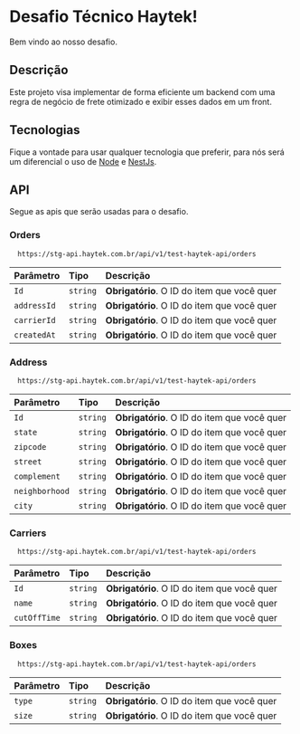 # Desafio Técnico Haytek! 

Bem vindo ao nosso desafio.

## Descrição

Este projeto visa implementar de forma eficiente um backend com uma regra de negócio de frete otimizado e exibir esses dados em um front. 

## Tecnologias

Fique a vontade para usar qualquer tecnologia que preferir, para nós será um diferencial o uso de [Node](https://nodejs.org/en/) e [NestJs](https://nestjs.com/). 

## API

Segue as apis que serão usadas para o desafio.

### Orders

```http
  https://stg-api.haytek.com.br/api/v1/test-haytek-api/orders
```

| Parâmetro   | Tipo       | Descrição                                   |
| :---------- | :--------- | :------------------------------------------ |
| `Id`      | `string` | **Obrigatório**. O ID do item que você quer |
| `addressId`      | `string` | **Obrigatório**. O ID do item que você quer |
| `carrierId`      | `string` | **Obrigatório**. O ID do item que você quer |
| `createdAt`      | `string` | **Obrigatório**. O ID do item que você quer |

### Address

```http
  https://stg-api.haytek.com.br/api/v1/test-haytek-api/orders
```

| Parâmetro   | Tipo       | Descrição                                   |
| :---------- | :--------- | :------------------------------------------ |
| `Id`      | `string` | **Obrigatório**. O ID do item que você quer |
| `state`      | `string` | **Obrigatório**. O ID do item que você quer |
| `zipcode`      | `string` | **Obrigatório**. O ID do item que você quer |
| `street`      | `string` | **Obrigatório**. O ID do item que você quer |
| `complement`      | `string` | **Obrigatório**. O ID do item que você quer |
| `neighborhood`      | `string` | **Obrigatório**. O ID do item que você quer |
| `city`      | `string` | **Obrigatório**. O ID do item que você quer |

### Carriers

```http
  https://stg-api.haytek.com.br/api/v1/test-haytek-api/orders
```

| Parâmetro   | Tipo       | Descrição                                   |
| :---------- | :--------- | :------------------------------------------ |
| `Id`      | `string` | **Obrigatório**. O ID do item que você quer |
| `name`      | `string` | **Obrigatório**. O ID do item que você quer |
| `cutOffTime`      | `string` | **Obrigatório**. O ID do item que você quer |

### Boxes

```http
  https://stg-api.haytek.com.br/api/v1/test-haytek-api/orders
```

| Parâmetro   | Tipo       | Descrição                                   |
| :---------- | :--------- | :------------------------------------------ |
| `type`      | `string` | **Obrigatório**. O ID do item que você quer |
| `size`      | `string` | **Obrigatório**. O ID do item que você quer |